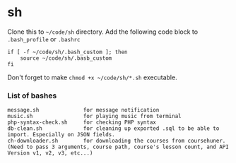 # sh

Clone this to `~/code/sh` directory. Add the following code block to `.bash_profile` or `.bashrc`

```
if [ -f ~/code/sh/.bash_custom ]; then 
    source ~/code/sh/.basb_custom
fi 
```

Don't forget to make `chmod +x ~/code/sh/*.sh` executable.

### List of bashes

	message.sh 				for message notification
	music.sh   				for playing music from terminal
	php-syntax-check.sh		for checking PHP syntax
	db-clean.sh				for cleaning up exported .sql to be able to import. Especially on JSON fields.
	ch-downloader.sh		for downloading the courses from coursehuner. (Need to pass 3 arguments, course path, course's lesson count, and API Version v1, v2, v3, etc...)